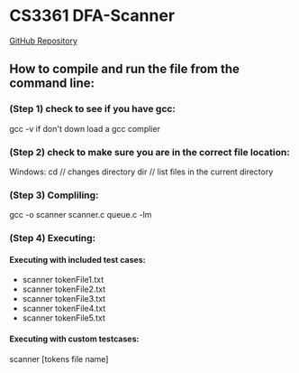 # CS3361 DFA-Scanner
[GitHub Repository](https://github.com/stephencdevaney/CS3361_ProgLang_Scanner.git)



## How to compile and run the file from the command line:
### (Step 1) check to see if you have gcc:
gcc -v
if don't down load a gcc complier

### (Step 2) check to make sure you are in the correct file location:
Windows:
cd // changes directory
dir // list files in the current directory


### (Step 3) Compliling:
gcc -o scanner scanner.c queue.c -lm

### (Step 4) Executing:
#### Executing with included test cases:
* scanner tokenFile1.txt
* scanner tokenFile2.txt
* scanner tokenFile3.txt
* scanner tokenFile4.txt
* scanner tokenFile5.txt


#### Executing with custom testcases:
scanner [tokens file name]
